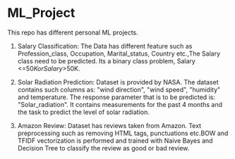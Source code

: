 # ML_Project
This repo has different personal ML projects.

1. Salary Classification:
The Data has different feature such as Profession_class, Occupation, Marital_status, Country etc.,The Salary class need to be predicted. Its a binary class problem, Salary <=$50K or Salary >$50K.

2. Solar Radiation Prediction:
Dataset is provided by NASA. The dataset contains such columns as: "wind direction", "wind speed", "humidity" and temperature. The response parameter that is to be predicted is: "Solar_radiation". It contains measurements for the past 4 months and the task to predict the level of solar radiation.

3. Amazon Review:
Dataset has reviews taken from Amazon. Text preprocessing such as removing HTML tags, punctuations etc.BOW and TFIDF vectorization is performed and trained with Naive Bayes and Decision Tree to classify the review as good or bad review.
